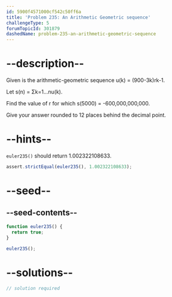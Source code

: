 ```yaml
---
id: 5900f4571000cf542c50ff6a
title: 'Problem 235: An Arithmetic Geometric sequence'
challengeType: 5
forumTopicId: 301879
dashedName: problem-235-an-arithmetic-geometric-sequence
---
```


# --description--

Given is the arithmetic-geometric sequence u(k) = (900-3k)rk-1.

Let s(n) = Σk=1...nu(k).

Find the value of r for which s(5000) = -600,000,000,000.

Give your answer rounded to 12 places behind the decimal point.

# --hints--

`euler235()` should return 1.002322108633.

```js
assert.strictEqual(euler235(), 1.002322108633);
```

# --seed--

## --seed-contents--

```js
function euler235() {
  return true;
}

euler235();
```

# --solutions--

```js
// solution required
```

